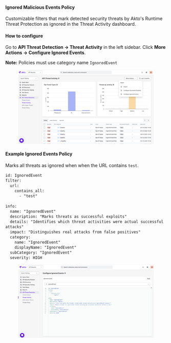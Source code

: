 #### Ignored Malicious Events Policy

Customizable filters that mark detected security threats by Akto's Runtime Threat Protection as ignored in the Threat Activity dashboard. 


#### How to configure 
Go to **API Threat Detection → Threat Activity** in the left sidebar. Click **More Actions → Configure Ignored Events**.

**Note:** Policies must use category name `IgnoredEvent`

<figure><img src="../../.gitbook/assets/configure-ingored.png" alt=""><figcaption></figcaption></figure>

#### Example Ignored Events Policy
Marks all threats as ignored when when the URL contains `test`.
```
id: IgnoredEvent
filter:
  url:
    contains_all:
      - "test"

info:
  name: "IgnoredEvent"
  description: "Marks threats as successful exploits"
  details: "Identifies which threat activities were actual successful attacks"
  impact: "Distinguishes real attacks from false positives"
  category:
    name: "IgnoredEvent"
    displayName: "IgnoredEvent"
  subCategory: "IgnoredEvent"
  severity: HIGH
```

<figure><img src="../../.gitbook/assets/threat-ignored-policy.png" alt=""><figcaption></figcaption></figure>